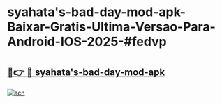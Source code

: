 # syahata's-bad-day-mod-apk-Baixar-Gratis-Ultima-Versao-Para-Android-IOS-2025-#fedvp

# <h2><a href="https://ainizakaria.my?title=syahata's-bad-day-mod-apk&ref=24M">🔗👉 🔴 syahata's-bad-day-mod-apk</a></h2>

[![acn](https://github.com/user-attachments/assets/0f9c940e-d8b0-45ae-aac7-cd30a18b3e1c)](https://ainizakaria.my?title=syahata's-bad-day-mod-apk&ref=24M)

